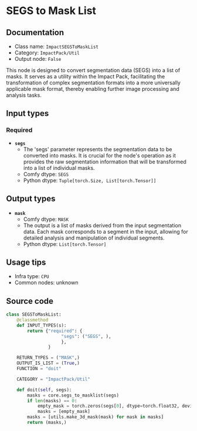 # SEGS to Mask List
## Documentation
- Class name: `ImpactSEGSToMaskList`
- Category: `ImpactPack/Util`
- Output node: `False`

This node is designed to convert segmentation data (SEGS) into a list of masks. It serves as a utility within the Impact Pack, facilitating the transformation of complex segmentation formats into a more universally applicable mask format, thereby enabling further image processing and analysis tasks.
## Input types
### Required
- **`segs`**
    - The 'segs' parameter represents the segmentation data to be converted into masks. It is crucial for the node's operation as it provides the raw segmentation information that will be transformed into a list of individual masks.
    - Comfy dtype: `SEGS`
    - Python dtype: `Tuple[torch.Size, List[torch.Tensor]]`
## Output types
- **`mask`**
    - Comfy dtype: `MASK`
    - The output is a list of masks derived from the input segmentation data. Each mask corresponds to a segment in the input, allowing for detailed analysis and manipulation of individual segments.
    - Python dtype: `List[torch.Tensor]`
## Usage tips
- Infra type: `CPU`
- Common nodes: unknown


## Source code
```python
class SEGSToMaskList:
    @classmethod
    def INPUT_TYPES(s):
        return {"required": {
                     "segs": ("SEGS", ),
                     },
                }

    RETURN_TYPES = ("MASK",)
    OUTPUT_IS_LIST = (True,)
    FUNCTION = "doit"

    CATEGORY = "ImpactPack/Util"

    def doit(self, segs):
        masks = core.segs_to_masklist(segs)
        if len(masks) == 0:
            empty_mask = torch.zeros(segs[0], dtype=torch.float32, device="cpu")
            masks = [empty_mask]
        masks = [utils.make_3d_mask(mask) for mask in masks]
        return (masks,)

```
